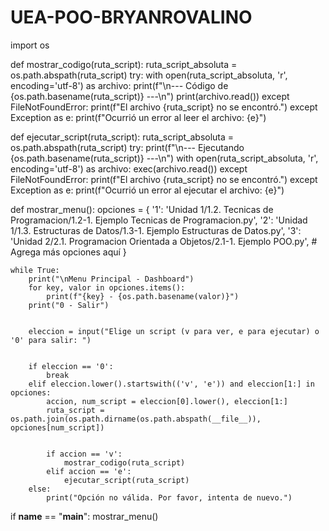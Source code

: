 # UEA-POO-BRYANROVALINO
import os


def mostrar_codigo(ruta_script):
    ruta_script_absoluta = os.path.abspath(ruta_script)
    try:
        with open(ruta_script_absoluta, 'r', encoding='utf-8') as archivo:
            print(f"\n--- Código de {os.path.basename(ruta_script)} ---\n")
            print(archivo.read())
    except FileNotFoundError:
        print(f"El archivo {ruta_script} no se encontró.")
    except Exception as e:
        print(f"Ocurrió un error al leer el archivo: {e}")


def ejecutar_script(ruta_script):
    ruta_script_absoluta = os.path.abspath(ruta_script)
    try:
        print(f"\n--- Ejecutando {os.path.basename(ruta_script)} ---\n")
        with open(ruta_script_absoluta, 'r', encoding='utf-8') as archivo:
            exec(archivo.read())
    except FileNotFoundError:
        print(f"El archivo {ruta_script} no se encontró.")
    except Exception as e:
        print(f"Ocurrió un error al ejecutar el archivo: {e}")


def mostrar_menu():
    opciones = {
        '1': 'Unidad 1/1.2. Tecnicas de Programacion/1.2-1. Ejemplo Tecnicas de Programacion.py',
        '2': 'Unidad 1/1.3. Estructuras de Datos/1.3-1. Ejemplo Estructuras de Datos.py',
        '3': 'Unidad 2/2.1. Programacion Orientada a Objetos/2.1-1. Ejemplo POO.py',
        # Agrega más opciones aquí
    }


    while True:
        print("\nMenu Principal - Dashboard")
        for key, valor in opciones.items():
            print(f"{key} - {os.path.basename(valor)}")
        print("0 - Salir")


        eleccion = input("Elige un script (v para ver, e para ejecutar) o '0' para salir: ")


        if eleccion == '0':
            break
        elif eleccion.lower().startswith(('v', 'e')) and eleccion[1:] in opciones:
            accion, num_script = eleccion[0].lower(), eleccion[1:]
            ruta_script = os.path.join(os.path.dirname(os.path.abspath(__file__)), opciones[num_script])


            if accion == 'v':
                mostrar_codigo(ruta_script)
            elif accion == 'e':
                ejecutar_script(ruta_script)
        else:
            print("Opción no válida. Por favor, intenta de nuevo.")


if __name__ == "__main__":
    mostrar_menu()

